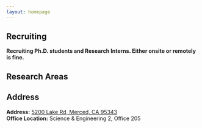 ```yaml
---
layout: homepage
---
```


## Recruiting

**Recruiting Ph.D. students and Research Interns. Either onsite or remotely is fine.**<br>

## Research Areas

## Address
**Address:** [5200 Lake Rd, Merced, CA 95343](https://g.co/kgs/4tVi9BQ)
<br>
**Office Location:**  Science & Engineering 2, Office 205